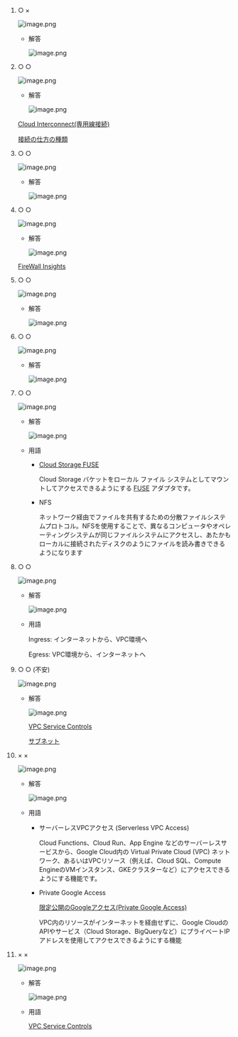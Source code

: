 1. ○  ×
    
    ![image.png](https://prod-files-secure.s3.us-west-2.amazonaws.com/42b16988-a5a8-437d-af8b-c8412ee1342b/d3724132-120d-410b-9598-f17278f9598a/image.png)
    
    - 解答
        
        ![image.png](https://prod-files-secure.s3.us-west-2.amazonaws.com/42b16988-a5a8-437d-af8b-c8412ee1342b/2a91e04a-f508-4c94-a58a-eb33755154aa/image.png)
        
2. ○ ○
    
    ![image.png](https://prod-files-secure.s3.us-west-2.amazonaws.com/42b16988-a5a8-437d-af8b-c8412ee1342b/d56563eb-4d57-4273-9088-085ac9fd115f/image.png)
    
    - 解答
        
        ![image.png](https://prod-files-secure.s3.us-west-2.amazonaws.com/42b16988-a5a8-437d-af8b-c8412ee1342b/d6a8fb75-2957-4cd9-9577-568e0f43bfd1/image.png)
        
    
    [Cloud Interconnect(専用線接続)](https://www.notion.so/Cloud-Interconnect-ad1ee0780f514ba9b5c54c1db99fe4f4?pvs=21) 
    
    [接続の仕方の種類](https://www.notion.so/dd6d631c4bc142a59c27d13e7feb0cfc?pvs=21) 
    
3. ○ ○
    
    ![image.png](https://prod-files-secure.s3.us-west-2.amazonaws.com/42b16988-a5a8-437d-af8b-c8412ee1342b/9558f299-bdd6-4ce6-9f9d-9fe8db71c623/image.png)
    
    - 解答
        
        ![image.png](https://prod-files-secure.s3.us-west-2.amazonaws.com/42b16988-a5a8-437d-af8b-c8412ee1342b/e13c395d-c0e8-43d1-860f-bc8fdcbeb32f/image.png)
        
4. ○ ○
    
    ![image.png](https://prod-files-secure.s3.us-west-2.amazonaws.com/42b16988-a5a8-437d-af8b-c8412ee1342b/6df088fb-e992-4d77-868a-7e5f6343484d/image.png)
    
    - 解答
        
        ![image.png](https://prod-files-secure.s3.us-west-2.amazonaws.com/42b16988-a5a8-437d-af8b-c8412ee1342b/cff6a81d-d738-4a1f-856f-94c84a28e7cb/image.png)
        
    
    [FireWall Insights](https://www.notion.so/FireWall-Insights-d980ee430bda4b4ebf8eae81bb9e9126?pvs=21) 
    
5. ○ ○
    
    ![image.png](https://prod-files-secure.s3.us-west-2.amazonaws.com/42b16988-a5a8-437d-af8b-c8412ee1342b/b3520644-3330-4dbf-bf97-f64bdd4a79a0/image.png)
    
    - 解答
        
        ![image.png](https://prod-files-secure.s3.us-west-2.amazonaws.com/42b16988-a5a8-437d-af8b-c8412ee1342b/20d0fa4c-9ff6-4edc-af49-ba2e96b02064/image.png)
        
6. ○ ○
    
    ![image.png](https://prod-files-secure.s3.us-west-2.amazonaws.com/42b16988-a5a8-437d-af8b-c8412ee1342b/0d679d9b-d5a8-4161-b6d8-d1427d609a28/image.png)
    
    - 解答
        
        ![image.png](https://prod-files-secure.s3.us-west-2.amazonaws.com/42b16988-a5a8-437d-af8b-c8412ee1342b/4aeae553-0137-4c12-aff3-7e3380e8fcd8/image.png)
        
7. ○ ○
    
    ![image.png](https://prod-files-secure.s3.us-west-2.amazonaws.com/42b16988-a5a8-437d-af8b-c8412ee1342b/4a71ad46-58d9-42b0-bea7-7aa8b28522ce/image.png)
    
    - 解答
        
        ![image.png](https://prod-files-secure.s3.us-west-2.amazonaws.com/42b16988-a5a8-437d-af8b-c8412ee1342b/f7a4b699-166a-432f-aa00-3b80e4fab7de/image.png)
        
    - 用語
        - [Cloud Storage FUSE](https://cloud.google.com/storage/docs/gcs-fuse?hl=ja)
            
            Cloud Storage バケットをローカル ファイル システムとしてマウントしてアクセスできるようにする [FUSE](http://fuse.sourceforge.net/) アダプタです。
            
        - NFS
            
            ネットワーク経由でファイルを共有するための分散ファイルシステムプロトコル。NFSを使用することで、異なるコンピュータやオペレーティングシステムが同じファイルシステムにアクセスし、あたかもローカルに接続されたディスクのようにファイルを読み書きできるようになります
            
8. ○ ○
    
    ![image.png](https://prod-files-secure.s3.us-west-2.amazonaws.com/42b16988-a5a8-437d-af8b-c8412ee1342b/c7494dd2-70e2-403c-a6e3-3437b876f8f6/image.png)
    
    - 解答
        
        ![image.png](https://prod-files-secure.s3.us-west-2.amazonaws.com/42b16988-a5a8-437d-af8b-c8412ee1342b/9867d5b5-3adb-4443-8651-2f8b8b8f0690/image.png)
        
    - 用語
        
        Ingress: インターネットから、VPC環境へ
        
        Egress: VPC環境から、インターネットへ
        
9. ○ ○ (不安)
    
    ![image.png](https://prod-files-secure.s3.us-west-2.amazonaws.com/42b16988-a5a8-437d-af8b-c8412ee1342b/bfda8c27-8f37-4d86-9945-07684e6223f6/image.png)
    
    - 解答
        
        ![image.png](https://prod-files-secure.s3.us-west-2.amazonaws.com/42b16988-a5a8-437d-af8b-c8412ee1342b/8aa7bc3b-67df-4a18-aabc-078f628431e1/image.png)
        
        [VPC Service Controls](https://www.notion.so/VPC-Service-Controls-45f3cc03ece94148879c9d2cd605c11a?pvs=21) 
        
        [サブネット](https://www.notion.so/80bb2c46b53f48ed8b8158256614b428?pvs=21) 
        
10. × ×
    
    ![image.png](https://prod-files-secure.s3.us-west-2.amazonaws.com/42b16988-a5a8-437d-af8b-c8412ee1342b/f90b0c69-f542-47b5-9960-41250bb86d73/image.png)
    
    - 解答
        
        ![image.png](https://prod-files-secure.s3.us-west-2.amazonaws.com/42b16988-a5a8-437d-af8b-c8412ee1342b/ca43c08c-327e-448d-9ece-eb9f0cefabad/image.png)
        
    - 用語
        - サーバーレスVPCアクセス (Serverless VPC Access)
            
            Cloud Functions、Cloud Run、App Engine などのサーバーレスサービスから、Google Cloud内の Virtual Private Cloud (VPC) ネットワーク、あるいはVPCリソース（例えば、Cloud SQL、Compute EngineのVMインスタンス、GKEクラスターなど）にアクセスできるようにする機能です。
            
        - Private Google Access
            
            [限定公開のGoogleアクセス(Private Google Access)](https://www.notion.so/Google-Private-Google-Access-5aacab7a078c45efb8f5ed4c3b98a047?pvs=21) 
            
            VPC内のリソースがインターネットを経由せずに、Google CloudのAPIやサービス（Cloud Storage、BigQueryなど）にプライベートIPアドレスを使用してアクセスできるようにする機能
            
11. × ×
    
    ![image.png](https://prod-files-secure.s3.us-west-2.amazonaws.com/42b16988-a5a8-437d-af8b-c8412ee1342b/acd4bb9d-339e-480b-a26b-a437542a367f/image.png)
    
    - 解答
        
        ![image.png](https://prod-files-secure.s3.us-west-2.amazonaws.com/42b16988-a5a8-437d-af8b-c8412ee1342b/3ca45432-c749-4396-a4f1-c29977cac2cd/image.png)
        
    - 用語
        
        [VPC Service Controls](https://www.notion.so/VPC-Service-Controls-45f3cc03ece94148879c9d2cd605c11a?pvs=21)